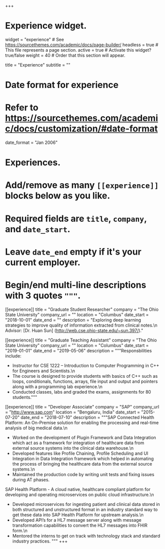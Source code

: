 +++
# Experience widget.
widget = "experience"  # See https://sourcethemes.com/academic/docs/page-builder/
headless = true  # This file represents a page section.
active = true  # Activate this widget? true/false
weight = 40  # Order that this section will appear.

title = "Experience"
subtitle = ""

# Date format for experience
#   Refer to https://sourcethemes.com/academic/docs/customization/#date-format
date_format = "Jan 2006"

# Experiences.
#   Add/remove as many `[[experience]]` blocks below as you like.
#   Required fields are `title`, `company`, and `date_start`.
#   Leave `date_end` empty if it's your current employer.
#   Begin/end multi-line descriptions with 3 quotes `"""`.
[[experience]]
  title = "Graduate Student Researcher"
  company = "The Ohio State University"
  company_url = ""
  location = "Columbus"
  date_start = "2018-10-01"
  date_end = ""
  description = "Exploring deep learning strategies to improve quality of information extracted from clinical notes.\n
  Advisor: [Dr. Huan Sun] (http://web.cse.ohio-state.edu/~sun.397/)."


[[experience]]
  title = "Graduate Teaching Assistant"
  company = "The Ohio State University"
  company_url = ""
  location = "Columbus"
  date_start = "2019-01-01"
  date_end = "2019-05-06"
  description = """Responsbilities include:
  * Instructor for CSE 1222 – Introduction to Computer Programming in C++ for Engineers and Scientists.\n
  * The course is designed to provide students with basics of C++ such as loops, conditionals, functions, arrays, file input and output and pointers along with a programming lab experience.\n
  * Conducted classes, labs and graded the exams, assignments for 80 students."""
  
 [[experience]]
  title = "Developer Associate"
  company = "SAP"
  company_url = "http://www.sap.com"
  location = "Bengaluru, India"
  date_start = "2015-07-20"
  date_end = "2018-07-10"
  description = """SAP Connected Health Platform: An On-Premise solution for enabling the processing and real-time analysis of big medical data.\n
  * Worked on the development of Plugin Framework and Data Integration which act as a framework for integration of healthcare data from external source systems into the clinical data warehouse.\n
  * Developed features like Profile Chaining, Profile Scheduling and UI Integration in Data Integration framework which helped in automating the process of bringing the healthcare data from the external source systems.\n
  * Maintained the production code by writing unit tests and fixing issues during AT phases.
  
  SAP Health Platform - A cloud native, healthcare compliant platform for developing and operating microservices on public cloud infrastructure.\n
  * Developed microservices for ingesting patient and clinical data stored in both structured and unstructured format in an industry standard way to get these data into SAP Health Platform for upstream analysis.\n
  * Developed API’s for a HL7 message server along with message transformation capabilities to convert the HL7 messages into FHIR form.\n
  * Mentored the interns to get on track with technology stack and standard industry practices.
  """
+++
